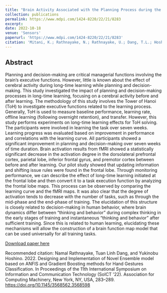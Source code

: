 ```yaml
---
title: "Brain Activity Associated with the Planning Process during the Long-Time Learning of the Tower of Hanoi (ToH) Task: A Pilot Study "
collection: publications
permalink: https://www.mdpi.com/1424-8220/22/21/8283
excerpt: 
date: 2022-10-18
venue: 'Sensors'
paperurl: 'https://www.mdpi.com/1424-8220/22/21/8283'
citation: 'Mitani, K.; Rathnayake, N.; Rathnayake, U.; Dang, T.L.; Hoshino, Y. Brain Activity Associated with the Planning Process during the Long-Time Learning of the Tower of Hanoi (ToH) Task: A Pilot Study. Sensors 2022, 22, 8283. https://doi.org/10.3390/s22218283'
---
```



## Abstract

Planning and decision-making are critical managerial functions involving the brain’s executive functions. However, little is known about the effect of cerebral activity during long-time learning while planning and decision-making. This study investigated the impact of planning and decision-making processes in long-time learning, focusing on a cerebral activity before and after learning. The methodology of this study involves the Tower of Hanoi (ToH) to investigate executive functions related to the learning process. Generally, ToH is used to measure baseline performance, learning rate, offline learning (following overnight retention), and transfer. However, this study performs experiments on long-time learning effects for ToH solving. The participants were involved in learning the task over seven weeks. Learning progress was evaluated based on improvement in performance and correlations with the learning curve. All participants showed a significant improvement in planning and decision-making over seven weeks of time duration. Brain activation results from fMRI showed a statistically significant decrease in the activation degree in the dorsolateral prefrontal cortex, parietal lobe, inferior frontal gyrus, and premotor cortex between before and after learning. Our pilot study showed that updating information and shifting issue rules were found in the frontal lobe. Through monitoring performance, we can describe the effect of long-time learning initiated at the frontal lobe and then convert it to a task execution function by analyzing the frontal lobe maps. This process can be observed by comparing the learning curve and the fMRI maps. It was also clear that the degree of activation tends to decrease with the number of tasks, such as through the mid-phase and the end-phase of training. The elucidation of this structure is closely related to decision-making in human behavior, where brain dynamics differ between “thinking and behavior” during complex thinking in the early stages of training and instantaneous “thinking and behavior” after sufficient training. Since this is related to human learning, elucidating these mechanisms will allow the construction of a brain function map model that can be used universally for all training tasks.

[Download paper here](https://www.mdpi.com/1424-8220/22/21/8283)

Recommended citation: Namal Rathnayake, Tuan Linh Dang, and Yukinobu Hoshino. 2022. Designing and Implementation of Novel Ensemble model based on ANFIS and Gradient Boosting methods for Hand Gestures Classification. In Proceedings of the 11th International Symposium on Information and Communication Technology (SoICT '22). Association for Computing Machinery, New York, NY, USA, 283–289. https://doi.org/10.1145/3568562.3568598
